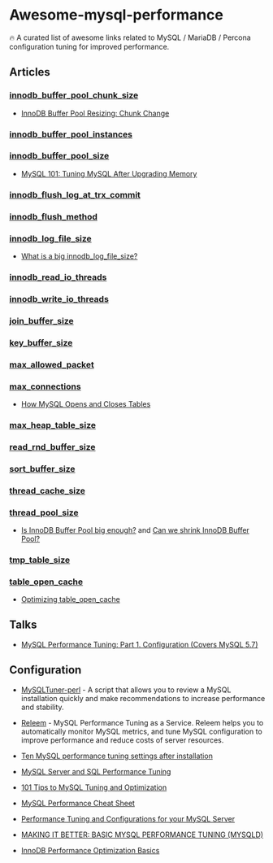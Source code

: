 # Awesome-mysql-performance
🔥 A curated list of awesome links related to MySQL / MariaDB / Percona configuration tuning for improved performance.

## Articles

### [innodb_buffer_pool_chunk_size](https://releem.com/docs/mysql-performance-tuning/innodb_buffer_pool_chunk_size)
- [InnoDB Buffer Pool Resizing: Chunk Change](https://www.percona.com/blog/2018/06/19/chunk-change-innodb-buffer-pool-resizing/)
### [innodb_buffer_pool_instances](https://releem.com/docs/mysql-performance-tuning/innodb_buffer_pool_instances)

### [innodb_buffer_pool_size](https://releem.com/docs/mysql-performance-tuning/innodb_buffer_pool_size)
- [MySQL 101: Tuning MySQL After Upgrading Memory](https://www.percona.com/blog/2020/09/30/mysql-101-tuning-mysql-after-upgrading-memory/)
### [innodb_flush_log_at_trx_commit](https://releem.com/docs/mysql-performance-tuning/innodb_flush_log_at_trx_commit)

### [innodb_flush_method](https://releem.com/docs/mysql-performance-tuning/innodb_flush_method)

### [innodb_log_file_size](https://releem.com/docs/mysql-performance-tuning/innodb_log_file_size)
- [What is a big innodb_log_file_size?](https://www.percona.com/blog/2016/05/31/what-is-a-big-innodb_log_file_size/)
### [innodb_read_io_threads](https://releem.com/docs/mysql-performance-tuning/innodb_read_io_threads)

### [innodb_write_io_threads](https://releem.com/docs/mysql-performance-tuning/innodb_write_io_threads)

### [join_buffer_size](https://releem.com/docs/mysql-performance-tuning/join_buffer_size)

###  [key_buffer_size](https://releem.com/docs/mysql-performance-tuning/key_buffer_size)

### [max_allowed_packet](https://releem.com/docs/mysql-performance-tuning/max_allowed_packet)

### [max_connections](https://releem.com/docs/mysql-performance-tuning/max_connections)
- [How MySQL Opens and Closes Tables](https://dev.mysql.com/doc/refman/5.7/en/table-cache.html)
### [max_heap_table_size](https://releem.com/docs/mysql-performance-tuning/max_heap_table_size)

### [read_rnd_buffer_size](https://releem.com/docs/mysql-performance-tuning/read_rnd_buffer_size)

### [sort_buffer_size](https://releem.com/docs/mysql-performance-tuning/sort_buffer_size)

### [thread_cache_size](https://releem.com/docs/mysql-performance-tuning/thread_cache_size)

### [thread_pool_size](https://releem.com/docs/mysql-performance-tuning/thread_pool_size)
- [Is InnoDB Buffer Pool big enough?](https://vettabase.com/blog/is-innodb-buffer-pool-big-enough/) and [Can we shrink InnoDB Buffer Pool?](https://vettabase.com/blog/can-we-shrink-innodb-buffer-pool/)
### [tmp_table_size](https://releem.com/docs/mysql-performance-tuning/tmp_table_size)

### [table_open_cache](https://releem.com/docs/mysql-performance-tuning/table_open_cache)
- [Optimizing table_open_cache](https://mariadb.com/kb/en/optimizing-table_open_cache/#:~:text=This%20improves%20performance%2C%20although%20it,any%20one%20table%20cache%20instance.&text=If%20the%20number%20of%20opened,at%20increasing%20the%20table_open_cache%20value.)

## Talks

- [MySQL Performance Tuning: Part 1. Configuration (Covers MySQL 5.7)](https://www.youtube.com/watch?v=0CqMv0ucqFA)

## Configuration

- [MySQLTuner-perl](https://github.com/major/MySQLTuner-perl) - A script that allows you to review a MySQL installation quickly and make recommendations to increase performance and stability.
- [Releem](https://releem.com) - MySQL Performance Tuning as a Service. Releem helps you to automatically monitor MySQL metrics, and tune MySQL configuration to improve performance and reduce costs of server resources.




- [Ten MySQL performance tuning settings after installation](https://www.percona.com/blog/2014/01/28/10-mysql-performance-tuning-settings-after-installation/)
- [MySQL Server and SQL Performance Tuning](https://www.oracle.com/technetwork/community/developer-day/mysql-performance-tuning-403029.pdf)
- [101 Tips to MySQL Tuning and Optimization](https://www.monitis.com/blog/101-tips-to-mysql-tuning-and-optimization/)
- [MySQL Performance Cheat Sheet](https://severalnines.com/database-blog/mysql-performance-cheat-sheet)
- [Performance Tuning and Configurations for your MySQL Server](https://www.universalclass.com/articles/computers/performance-tuning-and-configurations-for-your-mysql-server.htm)
- [MAKING IT BETTER: BASIC MYSQL PERFORMANCE TUNING (MYSQLD)](https://mediatemple.net/community/products/dv/204404044/making-it-better%3A-basic-mysql-performance-tuning-(mysqld))
- [InnoDB Performance Optimization Basics](https://www.percona.com/blog/2013/09/20/innodb-performance-optimization-basics-updated/)

